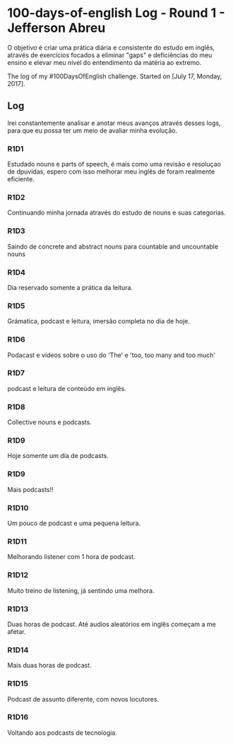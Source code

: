 # 100-days-of-english Log - Round 1 - Jefferson Abreu

O objetivo é criar uma prática diária e consistente do estudo em inglês, através de exercícios focados a eliminar "gaps" e deficiências do meu ensino e elevar meu nível do entendimento da matéria ao extremo.

The log of my #100DaysOfEnglish challenge. Started on [July 17, Monday, 2017].

## Log
Irei constantemente analisar e anotar meus avanços através desses logs, para que eu possa ter um meio de avaliar minha evolução.

### R1D1
Estudado nouns e parts of speech, é mais como uma revisão e resoluçao de dpuvidas, espero com isso melhorar meu inglês de foram realmente eficiente.

### R1D2
Continuando minha jornada através do estudo de nouns e suas categorias.

### R1D3
Saindo de concrete and abstract nouns para countable and uncountable nouns

### R1D4
Dia reservado somente a prática da leitura.

### R1D5
Grámatica, podcast e leitura, imersão completa no dia de hoje.

### R1D6
Podacast e vídeos sobre o uso do 'The' e 'too, too many and too much'

### R1D7
podcast e leitura de conteúdo em inglês.

### R1D8
Collective nouns e podcasts.

### R1D9
Hoje somente um dia de podcasts.

### R1D9
Mais podcasts!!

### R1D10
Um pouco de podcast e uma pequena leitura.

### R1D11
Melhorando listener com 1 hora de podcast.

### R1D12
Muito treino de listening, já sentindo uma melhora.

### R1D13
Duas horas de podcast. Até audios aleatórios em inglês começam a me afetar.

### R1D14
Mais duas horas de podcast.

### R1D15
Podcast de assunto diferente, com novos locutores.

### R1D16
Voltando aos podcasts de tecnologia.